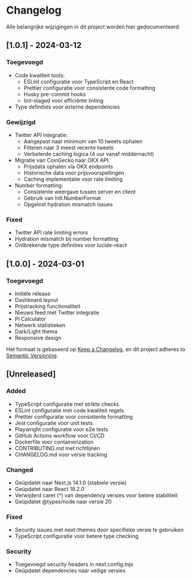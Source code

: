 # Changelog

Alle belangrijke wijzigingen in dit project worden hier gedocumenteerd.

## [1.0.1] - 2024-03-12

### Toegevoegd
- Code kwaliteit tools:
  - ESLint configuratie voor TypeScript en React
  - Prettier configuratie voor consistente code formatting
  - Husky pre-commit hooks
  - lint-staged voor efficiënte linting
- Type definities voor externe dependencies

### Gewijzigd
- Twitter API integratie:
  - Aangepast naar minimum van 10 tweets ophalen
  - Filteren naar 3 meest recente tweets
  - Verbeterde caching logica (4 uur vanaf middernacht)
- Migratie van CoinGecko naar OKX API:
  - Prijsdata ophalen via OKX endpoints
  - Historische data voor prijsvoorspellingen
  - Caching implementatie voor rate limiting
- Number formatting:
  - Consistente weergave tussen server en client
  - Gebruik van Intl.NumberFormat
  - Opgelost hydration mismatch issues

### Fixed
- Twitter API rate limiting errors
- Hydration mismatch bij number formatting
- Ontbrekende type definities voor lucide-react

## [1.0.0] - 2024-03-01

### Toegevoegd
- Initiële release
- Dashboard layout
- Prijstracking functionaliteit
- Nieuws feed met Twitter integratie
- Pi Calculator
- Netwerk statistieken
- Dark/Light thema
- Responsive design

Het formaat is gebaseerd op [Keep a Changelog](https://keepachangelog.com/nl/1.0.0/),
en dit project adheres to [Semantic Versioning](https://semver.org/spec/v2.0.0.html).

## [Unreleased]

### Added

- TypeScript configuratie met strikte checks
- ESLint configuratie met code kwaliteit regels
- Prettier configuratie voor consistente formatting
- Jest configuratie voor unit tests
- Playwright configuratie voor e2e tests
- GitHub Actions workflow voor CI/CD
- Dockerfile voor containerization
- CONTRIBUTING.md met richtlijnen
- CHANGELOG.md voor versie tracking

### Changed

- Geüpdatet naar Next.js 14.1.0 (stabiele versie)
- Geüpdatet naar React 18.2.0
- Verwijderd caret (^) van dependency versies voor betere stabiliteit
- Geüpdatet @types/node naar versie 20

### Fixed

- Security issues met next-themes door specifieke versie te gebruiken
- TypeScript configuratie voor betere type checking

### Security

- Toegevoegd security headers in next.config.mjs
- Geüpdatet dependencies naar veilige versies
